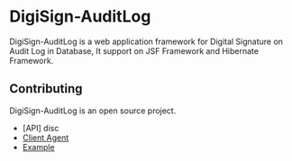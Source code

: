 # DigiSign-AuditLog

DigiSign-AuditLog is a web application framework for Digital Signature on Audit Log in Database, It support on JSF Framework and Hibernate Framework.

## Contributing

DigiSign-AuditLog is an open source project.

+ [API] disc
+ [Client Agent](https://github.com/pedonline/DigiSign-AuditLog/tree/DigiSign-AuditLog-Client)
+ [Example](https://github.com/pedonline/DigiSign-AuditLog/tree/DigiSign-AuditLog-jsf)
